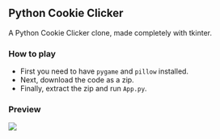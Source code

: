 ## Python Cookie Clicker
A Python Cookie Clicker clone, made completely with tkinter.  

### How to play
- First you need to have `pygame` and `pillow` installed.
- Next, download the code as a zip.
- Finally, extract the zip and run `App.py`.

### Preview
![](https://benny.pink/raw/gkei2dd2.gif)
